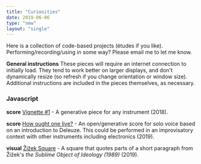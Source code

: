 ```yaml
---
title: "Curiosities"
date: 2019-06-06
type: "new"
layout: "single"
---
```


Here is a collection of code-based projects (études if you like). Performing/recording/using in some way? Please email me to let me know. 

**General instructions**
These pieces will require an internet connection to initially load. They tend to work better on larger displays, and don't dynamically resize (so refresh if you change orientation or window size). Additional instructions are included in the pieces themselves, as necessary. 

### Javascript

**score** [Vignette #1](/projects/vignettes/1/) - A generative piece for any instrument (2018). 

**score** [How ought one live?](/projects/text/2/) - An open/generative score for solo voice based on an introduction to Deleuze. This could be performed in an improvisatory context with other instruments including electronics (2019). 

**visual** [Žižek Square](/projects/text/1/) - A square that quotes parts of a short paragraph from Žižek's _the Sublime Object of Ideology (1989)_ (2019).